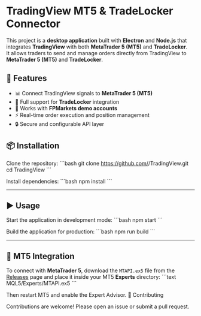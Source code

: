 # TradingView MT5 & TradeLocker Connector

This project is a **desktop application** built with **Electron** and **Node.js** that integrates **TradingView** with both **MetaTrader 5 (MT5)** and **TradeLocker**.  
It allows traders to send and manage orders directly from TradingView to **MetaTrader 5 (MT5)** and **TradeLocker**.  

## 🚀 Features
- 📊 Connect TradingView signals to **MetaTrader 5 (MT5)**  
- 🔗 Full support for **TradeLocker** integration  
- 🧪 Works with **FPMarkets demo accounts**  
- ⚡ Real-time order execution and position management  
- 🔒 Secure and configurable API layer  

## 📦 Installation

Clone the repository:
\`\`\`bash
git clone https://github.com/<username>/TradingView.git
cd TradingView
\`\`\`

Install dependencies:
\`\`\`bash
npm install
\`\`\`

---

## ▶️ Usage

Start the application in development mode:
\`\`\`bash
npm start
\`\`\`

Build the application for production:
\`\`\`bash
npm run build
\`\`\`

---

## 🔗 MT5 Integration

To connect with **MetaTrader 5**, download the `MTAPI.ex5` file from the [Releases](../../releases) page and place it inside your MT5 **Experts** directory:
\`\`\`text
MQL5/Experts/MTAPI.ex5
\`\`\`

Then restart MT5 and enable the Expert Advisor.
🤝 Contributing

Contributions are welcome! Please open an issue or submit a pull request.
